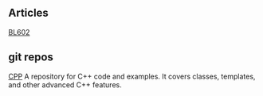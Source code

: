 ## Articles

[BL602](https://techneo.github.io/bl602)

## git repos

[CPP](https://github.com/techneo/cpp)
A repository for C++ code and examples. It covers classes, templates, and other advanced C++ features.
